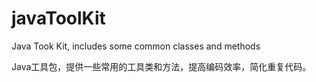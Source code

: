 javaToolKit
===========

Java Took Kit, includes some common classes and methods

Java工具包，提供一些常用的工具类和方法，提高编码效率，简化重复代码。
